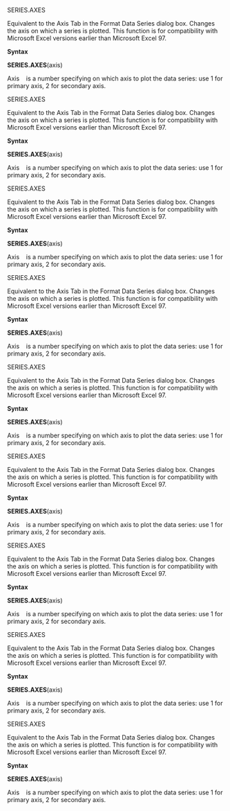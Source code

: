 SERIES.AXES

Equivalent to the Axis Tab in the Format Data Series dialog box. Changes
the axis on which a series is plotted. This function is for
compatibility with Microsoft Excel versions earlier than Microsoft Excel
97.

**Syntax**

**SERIES.AXES**(axis)

Axis    is a number specifying on which axis to plot the data series:
use 1 for primary axis, 2 for secondary axis.


SERIES.AXES

Equivalent to the Axis Tab in the Format Data Series dialog box. Changes
the axis on which a series is plotted. This function is for
compatibility with Microsoft Excel versions earlier than Microsoft Excel
97.

**Syntax**

**SERIES.AXES**(axis)

Axis    is a number specifying on which axis to plot the data series:
use 1 for primary axis, 2 for secondary axis.


SERIES.AXES

Equivalent to the Axis Tab in the Format Data Series dialog box. Changes
the axis on which a series is plotted. This function is for
compatibility with Microsoft Excel versions earlier than Microsoft Excel
97.

**Syntax**

**SERIES.AXES**(axis)

Axis    is a number specifying on which axis to plot the data series:
use 1 for primary axis, 2 for secondary axis.


SERIES.AXES

Equivalent to the Axis Tab in the Format Data Series dialog box. Changes
the axis on which a series is plotted. This function is for
compatibility with Microsoft Excel versions earlier than Microsoft Excel
97.

**Syntax**

**SERIES.AXES**(axis)

Axis    is a number specifying on which axis to plot the data series:
use 1 for primary axis, 2 for secondary axis.


SERIES.AXES

Equivalent to the Axis Tab in the Format Data Series dialog box. Changes
the axis on which a series is plotted. This function is for
compatibility with Microsoft Excel versions earlier than Microsoft Excel
97.

**Syntax**

**SERIES.AXES**(axis)

Axis    is a number specifying on which axis to plot the data series:
use 1 for primary axis, 2 for secondary axis.


SERIES.AXES

Equivalent to the Axis Tab in the Format Data Series dialog box. Changes
the axis on which a series is plotted. This function is for
compatibility with Microsoft Excel versions earlier than Microsoft Excel
97.

**Syntax**

**SERIES.AXES**(axis)

Axis    is a number specifying on which axis to plot the data series:
use 1 for primary axis, 2 for secondary axis.


SERIES.AXES

Equivalent to the Axis Tab in the Format Data Series dialog box. Changes
the axis on which a series is plotted. This function is for
compatibility with Microsoft Excel versions earlier than Microsoft Excel
97.

**Syntax**

**SERIES.AXES**(axis)

Axis    is a number specifying on which axis to plot the data series:
use 1 for primary axis, 2 for secondary axis.


SERIES.AXES

Equivalent to the Axis Tab in the Format Data Series dialog box. Changes
the axis on which a series is plotted. This function is for
compatibility with Microsoft Excel versions earlier than Microsoft Excel
97.

**Syntax**

**SERIES.AXES**(axis)

Axis    is a number specifying on which axis to plot the data series:
use 1 for primary axis, 2 for secondary axis.


SERIES.AXES

Equivalent to the Axis Tab in the Format Data Series dialog box. Changes
the axis on which a series is plotted. This function is for
compatibility with Microsoft Excel versions earlier than Microsoft Excel
97.

**Syntax**

**SERIES.AXES**(axis)

Axis    is a number specifying on which axis to plot the data series:
use 1 for primary axis, 2 for secondary axis.


